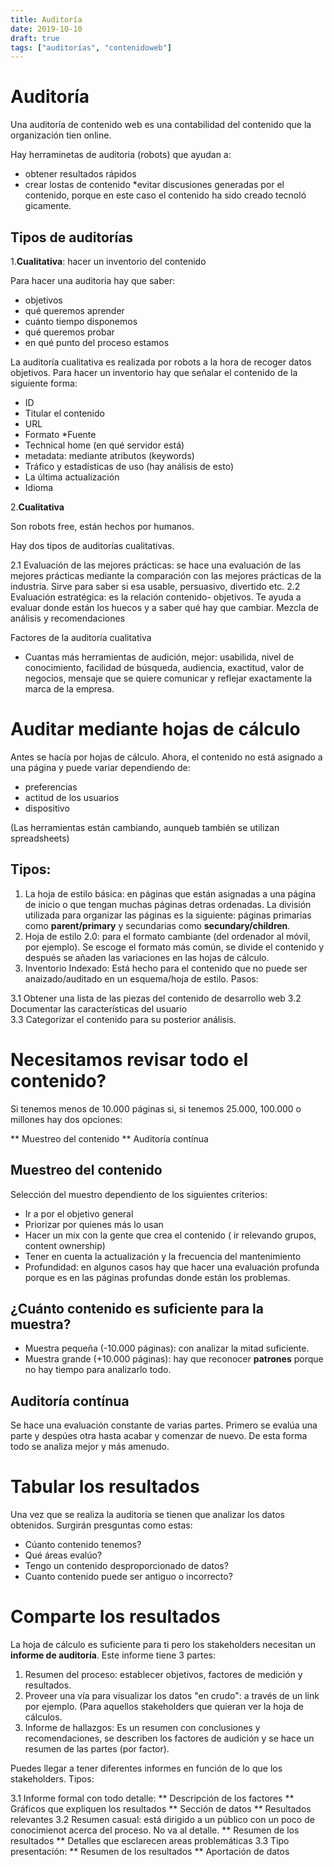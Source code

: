 ```yaml
---
title: Auditoría
date: 2019-10-10
draft: true
tags: ["auditorías", "contenidoweb"]
--- 
```

# Auditoría 

Una auditoría de contenido web es una contabilidad del contenido que la organización tien online. 

Hay herraminetas de auditoria (robots) que ayudan a: 

* obtener resultados rápidos
* crear lostas de contenido
*evitar discusiones generadas por el contenido, porque en este caso el contenido ha sido creado tecnoló
gicamente. 

## Tipos de auditorías

1.**Cualitativa**: hacer un inventorio del contenido

Para hacer una auditoria hay que saber: 

  * objetivos
  * qué queremos aprender
  * cuánto tiempo disponemos 
  * qué queremos probar
  * en qué punto del proceso estamos

La auditoría cualitativa es realizada por robots a la hora de recoger datos objetivos. Para hacer un inventorio hay que señalar el contenido de la siguiente forma: 

  * ID
  * Titular el contenido
  * URL
  * Formato
  *Fuente
  * Technical home (en qué servidor está)
  * metadata: mediante atributos (keywords)
  * Tráfico y estadísticas de uso (hay análisis de esto)
  * La última actualización 
  * Idioma

2.**Cualitativa**

Son robots free, están hechos por humanos. 

Hay dos tipos de auditorías cualitativas. 

  2.1 Evaluación de las mejores prácticas: se hace una evaluación de las mejores prácticas mediante la comparación con las mejores prácticas de la industria. Sirve para saber si esa usable, persuasivo, divertido etc. 
  2.2 Evaluación estratégica: es la relación contenido- objetivos. Te ayuda a evaluar donde están los huecos y a saber qué hay que cambiar. Mezcla de análisis y recomendaciones

  Factores de la auditoría cualitativa

  * Cuantas más herramientas de audición, mejor: usabilida, nivel de conocimiento, facilidad de búsqueda, audiencia, exactitud, valor de negocios, mensaje que se quiere comunicar y reflejar exactamente la marca de la empresa.
  
 # Auditar mediante hojas de cálculo
 
 Antes se hacía por hojas de cálculo. Ahora, el contenido no está asignado a una página y puede variar dependiendo de: 
 
 * preferencias
 * actitud de los usuarios 
 * dispositivo
 
 (Las herramientas están cambiando, aunqueb también se utilizan spreadsheets)
 
 ## Tipos: 
 
 1. La hoja de estilo básica: en páginas que están asignadas a una página de inicio o que tengan muchas páginas detras ordenadas. La división utilizada para organizar las páginas es la siguiente: páginas primarias como **parent/primary** y secundarias como **secundary/children**. 
 2. Hoja de estilo 2.0: para el formato cambiante (del ordenador al móvil, por ejemplo). Se escoge el formato más común, se divide el contenido y después se añaden las variaciones en las hojas de cálculo. 
 3. Inventorio Indexado: Está hecho para el contenido que no puede ser anaizado/auditado en un esquema/hoja de estilo. Pasos: 
 
   3.1 Obtener una lista de las piezas del contenido de desarrollo web
   3.2 Documentar las características del usuario   
   3.3 Categorizar el contenido para su posterior análisis. 
   
 # Necesitamos revisar todo el contenido?
 
 Si tenemos menos de 10.000 páginas si, si tenemos 25.000, 100.000 o millones hay dos opciones: 
 
** Muestreo del contenido
** Auditoría contínua 
   
 ## Muestreo del contenido
 
 Selección del muestro dependiento de los siguientes criterios: 
 
 * Ir a por el objetivo general 
 * Priorizar por quienes más lo usan 
 * Hacer un mix con la gente que crea el contenido ( ir relevando grupos, content ownership) 
 * Tener en cuenta la actualización y la frecuencia del mantenimiento 
 * Profundidad: en algunos casos hay que hacer una evaluación profunda porque es en las páginas profundas donde están los problemas.
 
 ## ¿Cuánto contenido es suficiente para la muestra?
 
 * Muestra pequeña (-10.000 páginas): con analizar la mitad suficiente.  
 * Muestra grande (+10.000 páginas): hay que reconocer **patrones** porque no hay tiempo para analizarlo todo. 
 
 ## Auditoría contínua
 
 Se hace una evaluación constante de varias partes. Primero se evalúa una parte y despúes otra hasta acabar y comenzar de nuevo. De esta forma todo se analiza mejor y más amenudo. 
 
 # Tabular los resultados 
 
 Una vez que se realiza la auditoría se tienen que analizar los datos obtenidos. Surgirán presguntas como estas: 
 
 * Cúanto contenido tenemos? 
 * Qué áreas evalúo? 
 * Tengo un contenido desproporcionado de datos? 
 * Cuanto contenido puede ser antiguo o incorrecto?
 
 # Comparte los resultados
 
 La hoja de cálculo es suficiente para ti pero los stakeholders necesitan un **informe de auditoría**. Este informe tiene 3 partes: 
 1. Resumen del proceso: establecer objetivos, factores de medición y resultados.  
 2. Proveer una vía para visualizar los datos "en crudo": a través de un link por ejemplo. (Para aquellos stakeholders que quieran ver la hoja de cálculos. 
 3. Informe de hallazgos: Es un resumen con conclusiones y recomendaciones, se describen los factores de audición y se hace un resumen de las partes (por factor). 
 
 Puedes llegar a tener diferentes informes en función de lo que los stakeholders. Tipos: 
   
   3.1 Informe formal con todo detalle: 
     ** Descripción de los factores 
     ** Gráficos que expliquen los resultados
     ** Sección de datos
     ** Resultados relevantes
   3.2 Resumen casual: está dirigido a un público con un poco de conocimienot acerca del proceso. No va al detalle. 
     ** Resumen de los resultados
     ** Detalles que esclarecen areas problemáticas
   3.3 Tipo presentación: 
     ** Resumen de los resultados
     ** Aportación de datos 
 
   
  
  
 
